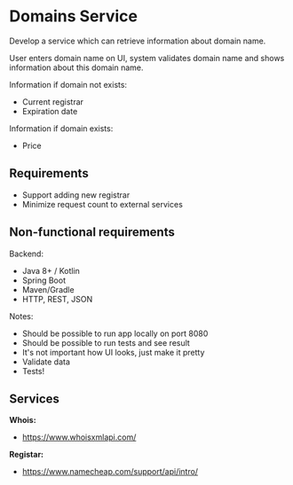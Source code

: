 # Domains Service

Develop a service which can retrieve information about domain name.

User enters domain name on UI, system validates domain
name and shows information about this domain name.

Information if domain not exists:

* Current registrar
* Expiration date

Information if domain exists:

* Price

## Requirements

* Support adding new registrar
* Minimize request count to external services

## Non-functional requirements

Backend:

* Java 8+ / Kotlin
* Spring Boot
* Maven/Gradle
* HTTP, REST, JSON

Notes:

* Should be possible to run app locally on port 8080
* Should be possible to run tests and see result
* It's not important how UI looks, just make it pretty
* Validate data
* Tests!

## Services

**Whois:**

* https://www.whoisxmlapi.com/


**Registar:**

* https://www.namecheap.com/support/api/intro/
